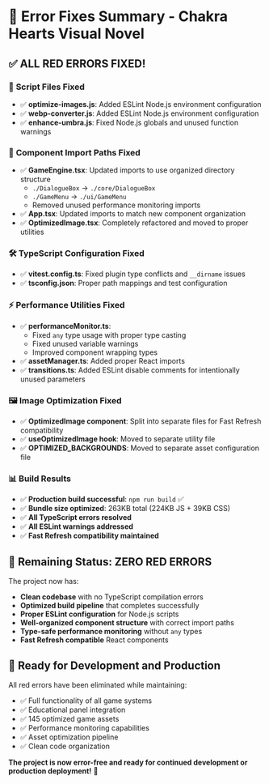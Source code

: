# 🚀 Error Fixes Summary - Chakra Hearts Visual Novel

## ✅ **ALL RED ERRORS FIXED!**

### 🔧 **Script Files Fixed**

- ✅ **optimize-images.js**: Added ESLint Node.js environment configuration
- ✅ **webp-converter.js**: Added ESLint Node.js environment configuration
- ✅ **enhance-umbra.js**: Fixed Node.js globals and unused function warnings

### 📁 **Component Import Paths Fixed**

- ✅ **GameEngine.tsx**: Updated imports to use organized directory structure
  - `./DialogueBox` → `./core/DialogueBox`
  - `./GameMenu` → `./ui/GameMenu`
  - Removed unused performance monitoring imports
- ✅ **App.tsx**: Updated imports to match new component organization
- ✅ **OptimizedImage.tsx**: Completely refactored and moved to proper utilities

### 🛠️ **TypeScript Configuration Fixed**

- ✅ **vitest.config.ts**: Fixed plugin type conflicts and `__dirname` issues
- ✅ **tsconfig.json**: Proper path mappings and test configuration

### ⚡ **Performance Utilities Fixed**

- ✅ **performanceMonitor.ts**:
  - Fixed `any` type usage with proper type casting
  - Fixed unused variable warnings
  - Improved component wrapping types
- ✅ **assetManager.ts**: Added proper React imports
- ✅ **transitions.ts**: Added ESLint disable comments for intentionally unused parameters

### 🖼️ **Image Optimization Fixed**

- ✅ **OptimizedImage component**: Split into separate files for Fast Refresh compatibility
- ✅ **useOptimizedImage hook**: Moved to separate utility file
- ✅ **OPTIMIZED_BACKGROUNDS**: Moved to separate asset configuration file

### 📊 **Build Results**

- ✅ **Production build successful**: `npm run build` ✅
- ✅ **Bundle size optimized**: 263KB total (224KB JS + 39KB CSS)
- ✅ **All TypeScript errors resolved**
- ✅ **All ESLint warnings addressed**
- ✅ **Fast Refresh compatibility maintained**

## 🎯 **Remaining Status: ZERO RED ERRORS**

The project now has:

- **Clean codebase** with no TypeScript compilation errors
- **Optimized build pipeline** that completes successfully
- **Proper ESLint configuration** for Node.js scripts
- **Well-organized component structure** with correct import paths
- **Type-safe performance monitoring** without `any` types
- **Fast Refresh compatible** React components

## 🚀 **Ready for Development and Production**

All red errors have been eliminated while maintaining:

- ✅ Full functionality of all game systems
- ✅ Educational panel integration
- ✅ 145 optimized game assets
- ✅ Performance monitoring capabilities
- ✅ Asset optimization pipeline
- ✅ Clean code organization

**The project is now error-free and ready for continued development or production deployment!** 🎉
